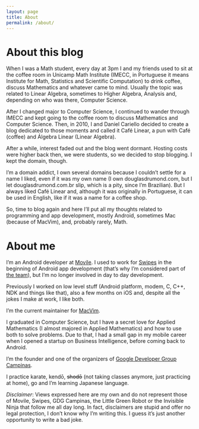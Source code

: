 ```yaml
---
layout: page
title: About
permalink: /about/
---
```


# About this blog

When I was a Math student, every day at 3pm I and my friends used to sit at the
coffee room in Unicamp Math Institute (IMECC, in Portuguese it means Institute
for Math, Statistics and Scientific Computation) to drink coffee, discuss
Mathematics and whatever came to mind. Usually the topic was related to Linear
Algebra, sometimes to Higher Algebra, Analysis and, depending on who was there,
Computer Science.

After I changed major to Computer Science, I continued to wander through IMECC
and kept going to the coffee room to discuss Mathematics and Computer Science.
Then, in 2010, I and Daniel Cariello decided to create a blog dedicated to
those moments and called it Café Linear, a pun with Café (coffee) and Álgebra
Linear (Linear Algebra).

After a while, interest faded out and the blog went dormant. Hosting costs were
higher back then, we were students, so we decided to stop blogging. I kept the
domain, though.

I’m a domain addict, I own several domains because I couldn’t settle for a name
I liked, even if it was my own name (I own douglasdrumond.com, but I let
douglasdrumond.com.br slip, which is a pity, since I’m Brazilian). But I always
liked Café Linear and, although it was originally in Portuguese, it can be used in
English, like if it was a name for a coffee shop.

So, time to blog again and here I’ll put all my thoughts related to programming
and app development, mostly Android, sometimes Mac (because of MacVim), and,
probably rarely, Math.

# About me

I’m an Android developer at [Movile](http://www.movile.com). I used to work for 
[Swipes](http://www.swipesapp.com/) in the beginning of Android app development 
(that’s why I’m considered part of 
[the team](http://www.swipesapp.com/thetheam.html)), but I’m no longer involved in
day to day development.

Previously I worked on low level stuff (Android platform, modem, C, C++, NDK and
things like that), also a few months on iOS and, despite all the jokes I make at
work, I like both.

I’m the current maintainer for [MacVim](https://code.google.com/p/macvim/).

I graduated in Computer Science, but I have a secret love for Applied Mathematics 
(I almost majored in Applied Mathematics) and how to use both to solve problems. Due
to that, I had a small gap in my mobile career when I opened a startup on
Business Intelligence, before coming back to Android.

I’m the founder and one of the organizers of 
[Google Developer Group Campinas](http://www.gdg-campinas.org/).

I practice karate, kendō, <del>shodō</del> (not taking classes anymore, just
practicing at home), go and I’m learning Japanese language.

_Disclaimer_: Views expressed here are my own and do not represent those of
Movile, Swipes, GDG Campinas, the Little Green Robot or the Invisible Ninja
that follow me all day long. In fact, disclaimers are stupid and offer no legal
protection, I don’t know why I’m writing this. I guess it’s just another
opportunity to write a bad joke.
